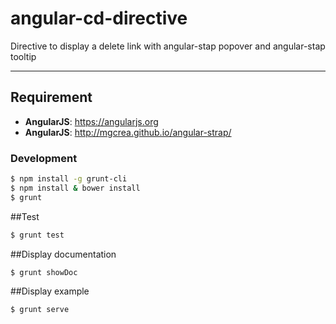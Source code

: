 # angular-cd-directive

Directive to display a delete link with angular-stap popover and angular-stap tooltip

***


## Requirement

* **AngularJS**: https://angularjs.org
* **AngularJS**: http://mgcrea.github.io/angular-strap/


### Development

```bash
$ npm install -g grunt-cli
$ npm install & bower install
$ grunt
```


##Test
```bash
$ grunt test
```

##Display documentation
```bash
$ grunt showDoc
```

##Display example
```bash
$ grunt serve
```
